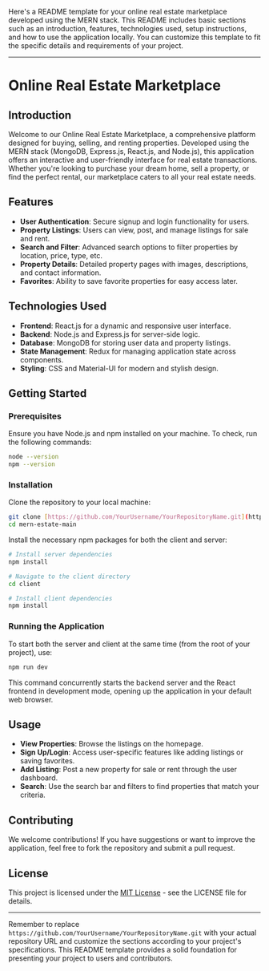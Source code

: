 Here's a README template for your online real estate marketplace developed using the MERN stack. This README includes basic sections such as an introduction, features, technologies used, setup instructions, and how to use the application locally. You can customize this template to fit the specific details and requirements of your project.

---

# Online Real Estate Marketplace

## Introduction

Welcome to our Online Real Estate Marketplace, a comprehensive platform designed for buying, selling, and renting properties. Developed using the MERN stack (MongoDB, Express.js, React.js, and Node.js), this application offers an interactive and user-friendly interface for real estate transactions. Whether you're looking to purchase your dream home, sell a property, or find the perfect rental, our marketplace caters to all your real estate needs.

## Features

- **User Authentication**: Secure signup and login functionality for users.
- **Property Listings**: Users can view, post, and manage listings for sale and rent.
- **Search and Filter**: Advanced search options to filter properties by location, price, type, etc.
- **Property Details**: Detailed property pages with images, descriptions, and contact information.
- **Favorites**: Ability to save favorite properties for easy access later.

## Technologies Used

- **Frontend**: React.js for a dynamic and responsive user interface.
- **Backend**: Node.js and Express.js for server-side logic.
- **Database**: MongoDB for storing user data and property listings.
- **State Management**: Redux for managing application state across components.
- **Styling**: CSS and Material-UI for modern and stylish design.

## Getting Started

### Prerequisites

Ensure you have Node.js and npm installed on your machine. To check, run the following commands:

```bash
node --version
npm --version
```

### Installation

Clone the repository to your local machine:

```bash
git clone [https://github.com/YourUsername/YourRepositoryName.git](https://github.com/Nihar0071/Full-stack-mern-app )
cd mern-estate-main
```

Install the necessary npm packages for both the client and server:

```bash
# Install server dependencies
npm install

# Navigate to the client directory
cd client

# Install client dependencies
npm install
```

### Running the Application

To start both the server and client at the same time (from the root of your project), use:

```bash
npm run dev
```

This command concurrently starts the backend server and the React frontend in development mode, opening up the application in your default web browser.

## Usage

- **View Properties**: Browse the listings on the homepage.
- **Sign Up/Login**: Access user-specific features like adding listings or saving favorites.
- **Add Listing**: Post a new property for sale or rent through the user dashboard.
- **Search**: Use the search bar and filters to find properties that match your criteria.

## Contributing

We welcome contributions! If you have suggestions or want to improve the application, feel free to fork the repository and submit a pull request.

## License

This project is licensed under the [MIT License](LICENSE.md) - see the LICENSE file for details.

---

Remember to replace `https://github.com/YourUsername/YourRepositoryName.git` with your actual repository URL and customize the sections according to your project's specifications. This README template provides a solid foundation for presenting your project to users and contributors.
